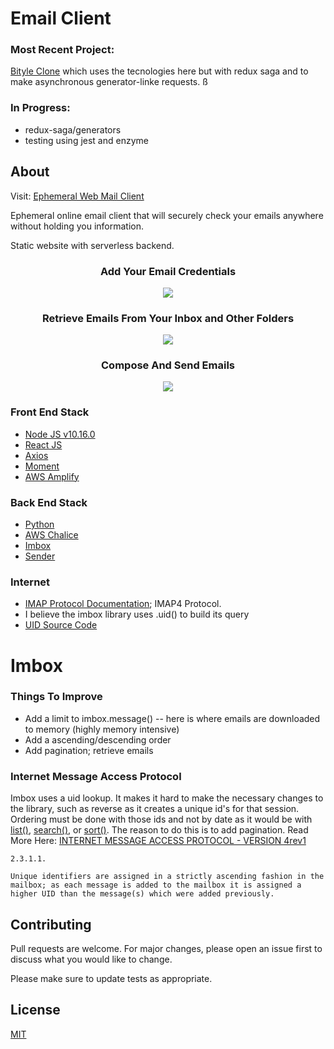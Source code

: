 # Email Client

### Most Recent Project:

[Bityle Clone](https://github.com/jakec888/bitly-clone) which uses the tecnologies here but with redux saga and to make asynchronous generator-linke requests.
ß

### In Progress:

- redux-saga/generators
- testing using jest and enzyme

## About

Visit: [Ephemeral Web Mail Client](https://d358ioepy2yz0y.cloudfront.net)

Ephemeral online email client that will securely check your emails anywhere without holding you information.

Static website with serverless backend.

<center><h3>Add Your Email Credentials</h3></center>
<p align="center">
<img src="credentials.gif" />
</p>

<center><h3>Retrieve Emails From Your Inbox and Other Folders</h3></center>
<p align="center">
<img src="folder-and-view-email.gif" />
</p>

<center><h3>Compose And Send Emails</h3></center>
<p align="center">
<img src="compose-email.gif" />
</p>

### Front End Stack

- [Node JS v10.16.0](v10.16.0)
- [React JS](https://reactjs.org/)
- [Axios](https://github.com/axios/axios)
- [Moment](https://momentjs.com/)
- [AWS Amplify](https://aws-amplify.github.io/)

### Back End Stack

- [Python](https://www.python.org/)
- [AWS Chalice](https://chalice.readthedocs.io/en/latest/)
- [Imbox](https://github.com/martinrusev/imbox)
- [Sender](https://sender.readthedocs.io/)

### Internet

- [IMAP Protocol Documentation](http://www.networksorcery.com/enp/protocol/imap.htm); IMAP4 Protocol.
- I believe the imbox library uses .uid() to build its query
- [UID Source Code](https://github.com/python/cpython/blob/3.7/Lib/imaplib.py#L862)

# Imbox

### Things To Improve

- Add a limit to imbox.message()
  -- here is where emails are downloaded to memory (highly memory intensive)
- Add a ascending/descending order
- Add pagination; retrieve emails

### Internet Message Access Protocol

Imbox uses a uid lookup. It makes it hard to make the necessary changes to the library, such as reverse as it creates a unique id's for that session. Ordering must be done with those ids and not by date as it would be with [list()](https://docs.python.org/3/library/imaplib.html#imaplib.IMAP4.list), [search()](https://docs.python.org/3/library/imaplib.html#imaplib.IMAP4.search), or [sort()](https://docs.python.org/3/library/imaplib.html#imaplib.IMAP4.sort). The reason to do this is to add pagination. Read More Here: [INTERNET MESSAGE ACCESS PROTOCOL - VERSION 4rev1](http://www.networksorcery.com/enp/rfc/rfc3501.txt)

```
2.3.1.1.

Unique identifiers are assigned in a strictly ascending fashion in the mailbox; as each message is added to the mailbox it is assigned a higher UID than the message(s) which were added previously.
```

## Contributing

Pull requests are welcome. For major changes, please open an issue first to discuss what you would like to change.

Please make sure to update tests as appropriate.

## License

[MIT](https://choosealicense.com/licenses/mit/)
